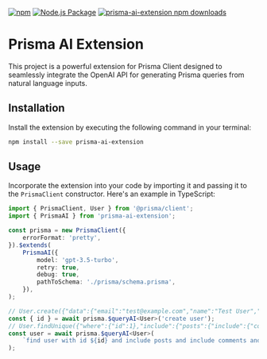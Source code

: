 [![npm](https://img.shields.io/npm/v/prisma-ai-extension)](https://www.npmjs.com/package/prisma-ai-extension)
[![Node.js Package](https://github.com/rsaryev/prisma-ai-extension/actions/workflows/npm-publish.yml/badge.svg)](https://github.com/rsaryev/prisma-ai-extension/actions/workflows/npm-publish.yml)
[![prisma-ai-extension npm downloads](https://img.shields.io/npm/dt/prisma-ai-extension)](https://www.npmjs.com/package/prisma-ai-extension)

# Prisma AI Extension

This project is a powerful extension for Prisma Client designed to seamlessly integrate the OpenAI API for generating Prisma queries from natural language inputs.

## Installation

Install the extension by executing the following command in your terminal:

```bash
npm install --save prisma-ai-extension
```

## Usage

Incorporate the extension into your code by importing it and passing it to the `PrismaClient` constructor. Here's an example in TypeScript:

```ts
import { PrismaClient, User } from '@prisma/client';
import { PrismaAI } from 'prisma-ai-extension';

const prisma = new PrismaClient({
    errorFormat: 'pretty',
}).$extends(
    PrismaAI({
        model: 'gpt-3.5-turbo',
        retry: true,
        debug: true,
        pathToSchema: './prisma/schema.prisma',
    }),
);

// User.create({"data":{"email":"test@example.com","name":"Test User","roleId":1}})
const { id } = await prisma.$queryAI<User>('create user');
// User.findUnique({"where":{"id":1},"include":{"posts":{"include":{"comments":true,"likes":true}}}})
const user = await prisma.$queryAI<User>(
    `find user with id ${id} and include posts and include comments and likes to each post and comment`,
);
```